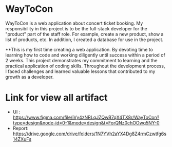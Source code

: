 # WayToCon
WayToCon is a web application about concert ticket booking. My responsibility in this project is to be the full-stack developer for the "product" part of the staff role. For example, create a new product, show a list of products, etc. In addition, I created a database for use in the project.

**This is my first time creating a web application. By devoting time to learning how to code and working diligently until success within a period of 2 weeks. This project demonstrates my commitment to learning and the practical application of coding skills. Throughout the development process, I faced challenges and learned valuable lessons that contributed to my growth as a developer.

# Link for view all artifact
  - UI : https://www.figma.com/file/iVy4zNRLqJZQwB7qX4TX8r/WayToCon?type=design&node-id=0-1&mode=design&t=ForQNz0chOOwq5NY-0
  - Report: https://drive.google.com/drive/folders/1N7YVh2aYX4Dg8Z4rmCzwtfg6s14ZXuFs
